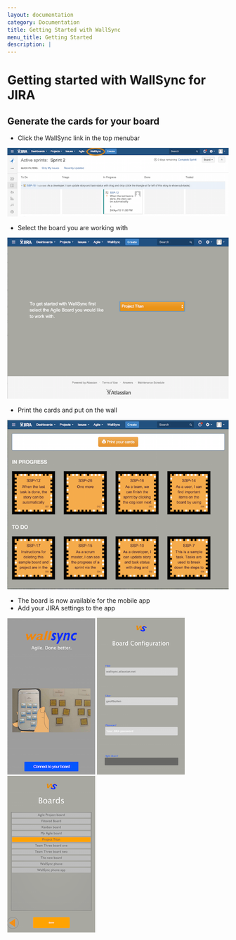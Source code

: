 ```yaml
---
layout: documentation
category: Documentation
title: Getting Started with WallSync
menu_title: Getting Started
description: |
---
```


Getting started with WallSync for JIRA
====================

Generate the cards for your board
--------------------


 - Click the WallSync link in the top menubar

 ![WallSync JIRA link](/img/documentation/getting_started/wallsync_link.png)

 - Select the board you are working with

 ![Selected  board](/img/documentation/getting_started/selected_board.png)

 - Print the cards and put on the wall

 ![Print your cards](/img/documentation/getting_started/print_cards.png)

 - The board is now available for the mobile app
 - Add your JIRA settings to the app

![Connect to board](/img/documentation/getting_started/connect_to_board.png) ![Enter settings](/img/documentation/getting_started/settings.png) ![Select your board](/img/documentation/getting_started/select_the_board.png)



